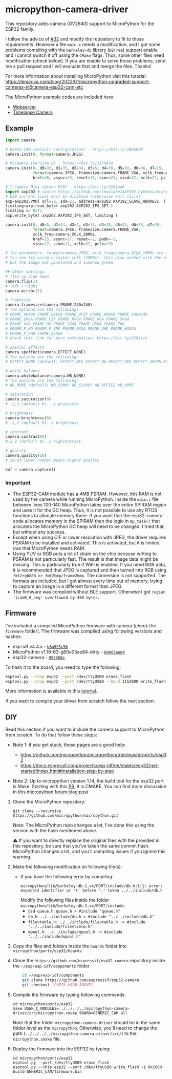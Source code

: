 # micropython-camera-driver

This repository adds camera (OV2640) support to MicroPython for the ESP32 family.

I follow the advice of [#32](https://github.com/lemariva/micropython-camera-driver/issues/32) and modify the repository to fit to those requirements. However a file `main.c` needs a modification, and I got some problems compiling with the `berkeley-db` library (`DBTree`) support enable and I cannot switch it off using the `CMake` flags. Thus, some other files need modification (check below). If you are enable to solve those problems, send me a pull request and I will evaluate that and merge the files. Thanks! 

For more information about installing MicroPython visit this tutorial: https://lemariva.com/blog/2022/01/micropython-upgraded-support-cameras-m5camera-esp32-cam-etc

The MicroPython example codes are included here:
* [Webserver](https://github.com/lemariva/upyCam)
* [Timelapse Camera](https://github.com/lemariva/upyCam/tree/timelapse-camera)


## Example
```python
import camera

# ESP32-CAM (default configuration) - https://bit.ly/2Ndn8tN
camera.init(0, format=camera.JPEG)  

# M5Camera (Version B) - https://bit.ly/317Xb74
camera.init(0, d0=32, d1=35, d2=34, d3=5, d4=39, d5=18, d6=36, d7=19,
            format=camera.JPEG, framesize=camera.FRAME_VGA, xclk_freq=camera.XCLK_10MHz,
            href=26, vsync=25, reset=15, sioc=23, siod=22, xclk=27, pclk=21)   #M5CAMERA

# T-Camera Mini (green PCB) - https://bit.ly/31H1aaF
import axp202 # source https://github.com/lewisxhe/AXP202_PythonLibrary
# USB current limit must be disabled (otherwise init fails)
axp=axp202.PMU( scl=22, sda=21, address=axp202.AXP192_SLAVE_ADDRESS  )
limiting=axp.read_byte( axp202.AXP202_IPS_SET )
limiting &= 0xfc
axp.write_byte( axp202.AXP202_IPS_SET, limiting )

camera.init(0, d0=5, d1=14, d2=4, d3=15, d4=18, d5=23, d6=36, d7=39,
            format=camera.JPEG, framesize=camera.FRAME_VGA, 
            xclk_freq=camera.XCLK_20MHz,
            href=25, vsync=27, reset=-1, pwdn=-1,
            sioc=12, siod=13, xclk=32, pclk=19)

# The parameters: format=camera.JPEG, xclk_freq=camera.XCLK_10MHz are standard for all cameras.
# You can try using a faster xclk (20MHz), this also worked with the esp32-cam and m5camera
# but the image was pixelated and somehow green.

## Other settings:
# flip up side down
camera.flip(1)
# left / right
camera.mirror(1)

# framesize
camera.framesize(camera.FRAME_240x240)
# The options are the following:
# FRAME_96X96 FRAME_QQVGA FRAME_QCIF FRAME_HQVGA FRAME_240X240
# FRAME_QVGA FRAME_CIF FRAME_HVGA FRAME_VGA FRAME_SVGA
# FRAME_XGA FRAME_HD FRAME_SXGA FRAME_UXGA FRAME_FHD
# FRAME_P_HD FRAME_P_3MP FRAME_QXGA FRAME_QHD FRAME_WQXGA
# FRAME_P_FHD FRAME_QSXGA
# Check this link for more information: https://bit.ly/2YOzizz

# special effects
camera.speffect(camera.EFFECT_NONE)
# The options are the following:
# EFFECT_NONE (default) EFFECT_NEG EFFECT_BW EFFECT_RED EFFECT_GREEN EFFECT_BLUE EFFECT_RETRO

# white balance
camera.whitebalance(camera.WB_NONE)
# The options are the following:
# WB_NONE (default) WB_SUNNY WB_CLOUDY WB_OFFICE WB_HOME

# saturation
camera.saturation(0)
# -2,2 (default 0). -2 grayscale 

# brightness
camera.brightness(0)
# -2,2 (default 0). 2 brightness

# contrast
camera.contrast(0)
#-2,2 (default 0). 2 highcontrast

# quality
camera.quality(10)
# 10-63 lower number means higher quality

buf = camera.capture()

```

### Important
* The ESP32-CAM module has a 4MB PSRAM. However, this RAM is not used by the camera while running MicroPython. Inside the `main.c` file between lines 100-140 MicroPython takes over the entire SPIRAM region and uses it for the GC heap. Thus, it is not possible to use any RTOS functions to allocate memory there. If you want that the esp32-camera code allocates memory in the SPIRAM then the logic in `mp_task()` that allocates the MicroPython GC heap will need to be changed. I tried that, but without any success.
* Except when using CIF or lower resolution with JPEG, the driver requires PSRAM to be installed and activated. This is activated, but it is limited due that MicroPython needs RAM.
* Using YUV or RGB puts a lot of strain on the chip because writing to PSRAM is not particularly fast. The result is that image data might be missing. This is particularly true if WiFi is enabled. If you need RGB data, it is recommended that JPEG is captured and then turned into RGB using `fmt2rgb888 or fmt2bmp/frame2bmp`. The conversion is not supported. The formats are included, but I got almost every time out of memory, trying to capture an image in a different format than JPEG.
* The firmware was compiled without BLE support. Otherwise I got `region 'iram0_0_seg' overflowed by 468 bytes`.

## Firmware

I've included a compiled MicroPython firmware with camera (check the `firmware` folder). The firmware was compiled using following versions and hashes:


* esp-idf v4.4.x - [`b64925c56`](https://github.com/espressif/esp-idf/commit/b64925c5673206100eaf4337d064d0fe3507eaec)
* MicroPython v1.18-63-g60e05ae84-dirty - [`60e05ae84`](https://github.com/micropython/micropython/commit/60e05ae84ec08c06e3f9d9051339811641479a94)
* esp32-camera - [`093688e`](https://github.com/espressif/esp32-camera/commit/093688e0b3521ac982bc3d38bbf92059d97e3613) 


To flash it to the board, you need to type the following:
```sh
esptool.py --chip esp32 --port /dev/ttyUSB0 erase_flash
esptool.py --chip esp32 --port /dev/ttyUSB0 --baud 1152000 write_flash -z 0x1000 micropython_cmake_60e05ae_esp32_idf4_4_camera.bin
```
More information is available in this [tutorial](https://lemariva.com/blog/2022/01/micropython-upgraded-support-cameras-m5camera-esp32-cam-etc).

If you want to compile your driver from scratch follow the next section:

## DIY

Read this section if you want to include the camera support to MicroPython from scratch. To do that follow these steps:
  
- Note 1: if you get stuck, those pages are a good help:
  - https://github.com/micropython/micropython/tree/master/ports/esp32
  - https://docs.espressif.com/projects/esp-idf/en/stable/esp32/get-started/index.html#installation-step-by-step

- Note 2: Up to micropython version 1.14, the build tool for the esp32 port is Make. Starting with this [PR](https://github.com/micropython/micropython/pull/6892), it is CMAKE. You can find more discussion in this [micropython forum blog post](https://forum.micropython.org/viewtopic.php?f=18&t=9820)


1. Clone the MicroPython repository:
    ```
    git clone --recursive https://github.com/micropython/micropython.git
    ```
    Note: The MicroPython repo changes a lot, I've done this using the version with the hash mentioned above.

    :warning: If you want to directly replace the original files with the provided in this repository, be sure that you've taken the same commit hash. MicroPython changes a lot, and you'll compiling issues if you ignore this warning.

2. Make the following modification on following file(s):
    * If you have the following error by compiling: 
        ```
        micropython/lib/berkeley-db-1.xx/PORT/include/db.h:1:1: error: expected identifier or '(' before '.' token ../../include/db.h
        ```
        Modify the following files inside the folder `micropython/lib/berkeley-db-1.xx/PORT/include`:
        * `bsd-queue.h`: `queue.h > #include "queue.h"`
        * `db.h`: `../../include/db.h > #include "../../include/db.h"`
        * `filevtable.h`: `../../include/filevtable.h -> #include "../../include/filevtable.h"`
        * `mpool.h`: `../../include/mpool.h -> #include "../../include/mpool.h"`
  
3. Copy the files and folders inside the `boards` folder into `micropython/ports/esp32/boards`
4. Clone the `https://github.com/espressif/esp32-camera` repository inside the `~/esp/esp-idf/components` folder.
    ```sh
        cd ~/esp/esp-idf/components
        git clone https://github.com/espressif/esp32-camera
        git checkout [CHECK-HASH-ABOVE]
    ```
5. Compile the firmware by typing following commands:
    ```
    cd micropython/ports/esp32
    make USER_C_MODULES=../../../../micropython-camera-driver/src/micropython.cmake BOARD=GENERIC_CAM all
    ```
    Note that the folder `micropython-camera-driver` should be in the same folder level as the `micropython`. Otherwise, you'll need to change the path (`../../../../micropython-camera-driver/src/`) to the `micropython.cmake` file.
6. Deploy the firmware into the ESP32 by typing:
    ```
    cd micropython/ports/esp32
    esptool.py --port /dev/ttyUSB0 erase_flash
    esptool.py --chip esp32 --port /dev/ttyUSB0 write_flash -z 0x1000 build-GENERIC_CAM/firmware.bin
    ```
